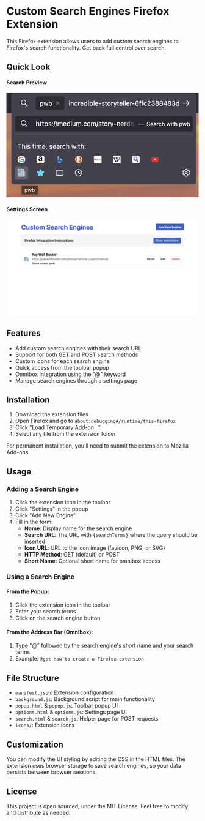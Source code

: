 # Custom Search Engines Firefox Extension

This Firefox extension allows users to add custom search engines to Firefox's search functionality. Get back full control over search.

## Quick Look
#### Search Preview
![Search using custom search engine](./docs/images/search-preview.png)

#### Settings Screen
![Settings screen](./docs/images/settings-screen.png)

## Features

- Add custom search engines with their search URL
- Support for both GET and POST search methods
- Custom icons for each search engine
- Quick access from the toolbar popup
- Omnibox integration using the "@" keyword
- Manage search engines through a settings page

## Installation

1. Download the extension files
2. Open Firefox and go to `about:debugging#/runtime/this-firefox`
3. Click "Load Temporary Add-on..."
4. Select any file from the extension folder

For permanent installation, you'll need to submit the extension to Mozilla Add-ons.

## Usage

### Adding a Search Engine

1. Click the extension icon in the toolbar
2. Click "Settings" in the popup
3. Click "Add New Engine"
4. Fill in the form:
   - **Name**: Display name for the search engine
   - **Search URL**: The URL with `{searchTerms}` where the query should be inserted
   - **Icon URL**: URL to the icon image (favicon, PNG, or SVG)
   - **HTTP Method**: GET (default) or POST
   - **Short Name**: Optional short name for omnibox access

### Using a Search Engine

#### From the Popup:
1. Click the extension icon in the toolbar
2. Enter your search terms
3. Click on the search engine button

#### From the Address Bar (Omnibox):
1. Type "@" followed by the search engine's short name and your search terms
2. Example: `@gpt how to create a Firefox extension`

## File Structure

- `manifest.json`: Extension configuration
- `background.js`: Background script for main functionality
- `popup.html` & `popup.js`: Toolbar popup UI
- `options.html` & `options.js`: Settings page UI
- `search.html` & `search.js`: Helper page for POST requests
- `icons/`: Extension icons

## Customization

You can modify the UI styling by editing the CSS in the HTML files. The extension uses browser storage to save search engines, so your data persists between browser sessions.

## License

This project is open sourced, under the MIT License. Feel free to modify and distribute as needed.
